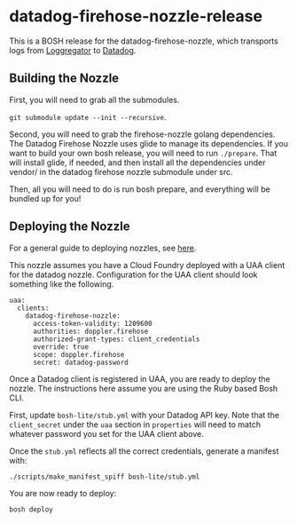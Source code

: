 # datadog-firehose-nozzle-release

This is a BOSH release for the datadog-firehose-nozzle, which transports logs
from [Loggregator](https://github.com/cloudfoundry/loggregator) to [Datadog](https://www.datadoghq.com/).

## Building the Nozzle

First, you will need to grab all the submodules.

`git submodule update --init --recursive`.

Second, you will need to grab the firehose-nozzle golang dependencies. The Datadog Firehose Nozzle uses glide to manage its dependencies. If you want to build your own bosh release, you will need to run `./prepare`. That will install glide, if needed, and then install all the dependencies under vendor/ in the datadog firehose nozzle submodule under src.

Then, all you will need to do is run bosh prepare, and everything will be bundled up for you!

## Deploying the Nozzle

For a general guide to deploying nozzles, see [here](https://docs.cloudfoundry.org/loggregator/nozzle-tutorial.html).

This nozzle assumes you have a Cloud Foundry deployed with a UAA client for
the datadog nozzle. Configuration for the UAA client should look something
like the following.

```
uaa:
  clients:
    datadog-firehose-nozzle:
      access-token-validity: 1209600
      authorities: doppler.firehose
      authorized-grant-types: client_credentials
      override: true
      scope: doppler.firehose
      secret: datadog-password
```

Once a Datadog client is registered in UAA, you are ready to deploy the
nozzle. The instructions here assume you are using the Ruby based Bosh CLI.

First, update `bosh-lite/stub.yml` with your Datadog API key.  Note that the
`client_secret` under the `uaa` section in `properties` will need to match
whatever password you set for the UAA client above.

Once the `stub.yml` reflects all the correct credentials, generate a manifest
with:

```
./scripts/make_manifest_spiff bosh-lite/stub.yml
```

You are now ready to deploy:

```
bosh deploy
```
